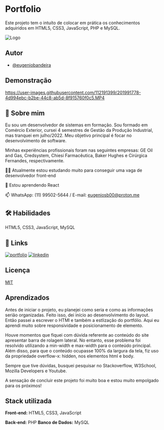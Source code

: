 # Portfolio

Este projeto tem o intuíto de colocar em prática os conhecimentos adquiridos em HTML5, CSS3, JavaScript, PHP e MySQL.

![Logo](https://user-images.githubusercontent.com/112191399/194971618-bd9a2ea2-5eff-4be0-b6de-972c44723585.png)


## Autor

- [@eugeniobandeira](https://github.com/eugeniobandeira)


## Demonstração

https://user-images.githubusercontent.com/112191399/201991778-4d994ebc-b2be-44c8-ab5d-8f915760f0c5.MP4

## 🚀 Sobre mim
Eu sou um desenvolvedor de sistemas em formação. Sou formado em Comércio Exterior, cursei 4 semestres de Gestão da Produção Industrial, mas tranquei em julho/2022. Meu objetivo principal é focar no desenvolvimento de software.

Minhas experiências profissionais foram nas seguintes empresas: GE Oil and Gas, Credsystem, Chiesi Farmacêutica, Baker Hughes e Cirúrgica Fernandes, respectivamente.

👩‍💻 Atualmente estou estudando muito para conseguir uma vaga de desenvolvedor front-end

🧠 Estou aprendendo React


📫 WhatsApp: (11) 99502-5644 / E-mail: eugeniosb00@proton.me


## 🛠 Habilidades
HTML5, CSS3, JavaScript, MySQL


## 🔗 Links
[![portfolio](https://img.shields.io/badge/meu_portfolio-000?style=for-the-badge&logo=ko-fi&logoColor=white)](https://eugeniobandeira.github.io/portfolio/)
[![linkedin](https://img.shields.io/badge/linkedin-0A66C2?style=for-the-badge&logo=linkedin&logoColor=white)](https://www.linkedin.com/in/eugeniosb/)



## Licença

[MIT](https://choosealicense.com/licenses/mit/)


## Aprendizados

Antes de iniciar o projeto, eu planejei como seria e como as informações serião organizadas. Feito isso, dei início ao desenvolvimento do layout.
Então passei a escrever o HTMl e também a estlização do portfólio. Aqui eu aprendi muito sobre responsividade e posicionamento de elemento.

Houve momentos que fiquei com dúvida referente ao conteúdo do site apresentar barra de rolagem lateral. No entanto, esse problema foi resolvido utilizando a min-width e max-width para o conteúdo principal. Além disso, para que o conteúdo ocupasse 100% da largura da tela, fiz uso da propriedade overflow-x: hidden, nos elementos html e body.


Sempre que tive dúvidas, busquei pesquisar no Stackoverflow, W3School, Mozilla Developers e Youtube.

A sensação de concluir este projeto foi muito boa e estou muito empolgado para os próximos!

## Stack utilizada

**Front-end:** HTML5, CSS3, JavaScript

**Back-end:** PHP
**Banco de Dados:** MySQL

